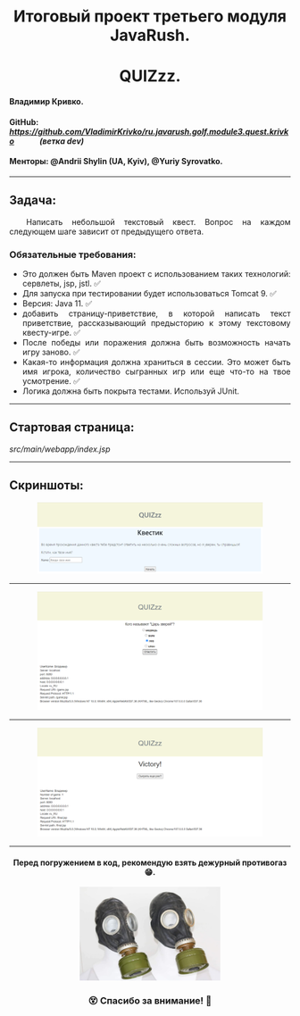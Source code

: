 <div style="text-align: justify">
<h1 align="center">Итоговый проект третьего модуля JavaRush.</h1>
<h1 align="center">QUIZzz.</h1>

#### Владимир Кривко.

#### GitHub: *https://github.com/VladimirKrivko/ru.javarush.golf.module3.quest.krivko* &emsp;&emsp;&emsp;*(ветка dev)*

#### Менторы: @Andrii Shylin (UA, Kyiv), @Yuriy Syrovatko.

---

## Задача:
&emsp; Написать небольшой текстовый квест. Вопрос на каждом следующем шаге зависит от предыдущего ответа.

### Обязательные требования:
- Это должен быть Maven проект с использованием таких технологий: сервлеты, jsp, jstl. ✅
- Для запуска при тестировании будет использоваться Tomcat 9. ✅
- Версия: Java 11. ✅
- добавить страницу-приветствие, в которой написать текст приветствие, рассказывающий предысторию к этому текстовому квесту-игре. ✅
- После победы или поражения должна быть возможность начать игру заново. ✅
- Какая-то информация должна храниться в сессии. Это может быть имя игрока, количество сыгранных игр или еще что-то на твое усмотрение. ✅
- Логика должна быть покрыта тестами. Используй JUnit.

---

## Стартовая страница:
_*src/main/webapp/index.jsp*_

---

## Скриншоты:

<p align="center"><img  src="readME_image/welcome-page.png" width="80%"></p>

---
<p align="center"><img  src="readME_image/quiz-page.png" width="80%"></p>

---
<p align="center"><img  src="readME_image/fin-page.png" width="80%"></p>

---
<h4 align="center">Перед погружением в код, рекомендую взять дежурный противогаз 😁.</h3>
<p align="center"><img  src="readME_image/gasmask.jpg" width="50%"></p>

<h3 align="center"> 😵 Спасибо за внимание! 🤘 </h3>

</div>